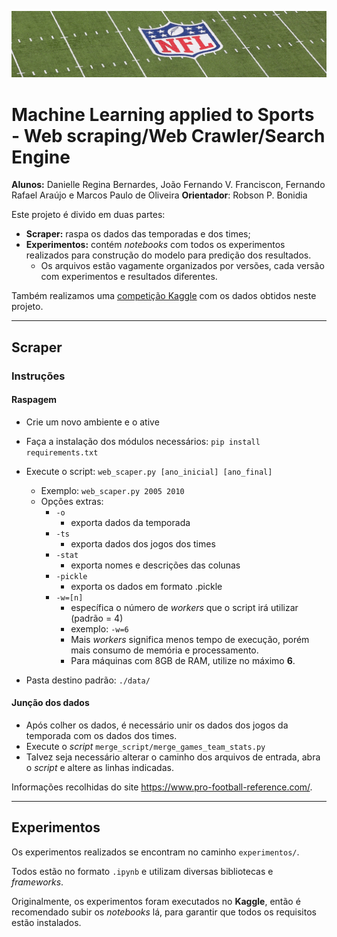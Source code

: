 <p align="center">
   <img src="assets/img/header.png">  
</p>


# Machine Learning applied to Sports - Web scraping/Web Crawler/Search Engine

**Alunos:** Danielle Regina Bernardes, João Fernando V. Franciscon, Fernando Rafael Araújo e Marcos Paulo de Oliveira
**Orientador**: Robson P. Bonidia

Este projeto é divido em duas partes:
  - **Scraper:** raspa os dados das temporadas e dos times;
  - **Experimentos:** contém *notebooks* com todos os experimentos realizados para construção do modelo para predição dos resultados.
    - Os arquivos estão vagamente organizados por versões, cada versão com experimentos e resultados diferentes.

Também realizamos uma [competição Kaggle](https://www.kaggle.com/competitions/1-desafio-cd-fatec-ourinhos/) com os dados obtidos neste projeto.

---

## Scraper

### Instruções
#### Raspagem
 - Crie um novo ambiente e o ative
 - Faça a instalação dos módulos necessários: ``` pip install requirements.txt ``` 
 - Execute o script: ``` web_scaper.py [ano_inicial] [ano_final] ```
   - Exemplo:  ``` web_scaper.py 2005 2010 ```
   - Opções extras:
     - ``` -o ```
       - exporta dados da temporada
     - ``` -ts ```
       - exporta dados dos jogos dos times
     - ``` -stat ```
       - exporta nomes e descrições das colunas
     - ``` -pickle ```
       - exporta os dados em formato .pickle
     - ``` -w=[n] ```
       - específica o número de *workers* que o script irá utilizar (padrão = 4)
       - exemplo: ``` -w=6 ```
       - Mais *workers* significa menos tempo de execução, porém mais consumo de memória e processamento.
       - Para máquinas com 8GB de RAM, utilize no máximo **6**.

 - Pasta destino padrão: ```./data/```
 
#### Junção dos dados
  - Após colher os dados, é necessário unir os dados dos jogos da temporada com os dados dos times.
  - Execute o *script* ```merge_script/merge_games_team_stats.py```
  - Talvez seja necessário alterar o caminho dos arquivos de entrada, abra o *script* e altere as linhas indicadas.

Informações recolhidas do site https://www.pro-football-reference.com/.

---

## Experimentos
Os experimentos realizados se encontram no caminho ```experimentos/```.

Todos estão no formato ```.ipynb``` e utilizam diversas bibliotecas e *frameworks*.

Originalmente, os experimentos foram executados no **Kaggle**, então é recomendado subir os *notebooks* lá, para garantir que todos os requisitos estão instalados.

